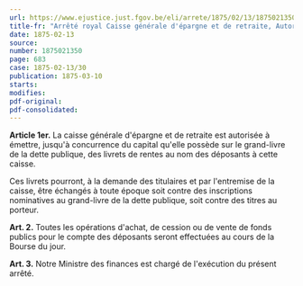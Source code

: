 ```yaml
---
url: https://www.ejustice.just.fgov.be/eli/arrete/1875/02/13/1875021350/justel
title-fr: "Arrêté royal Caisse générale d'épargne et de retraite, Autorisation d'émettre des livrets de rentes au nom des déposants à cette caisse."
date: 1875-02-13
source:
number: 1875021350
page: 683
case: 1875-02-13/30
publication: 1875-03-10
starts:
modifies:
pdf-original:
pdf-consolidated:
---
```


**Article 1er.** La caisse générale d'épargne et de retraite est autorisée à émettre, jusqu'à concurrence du capital qu'elle possède sur le grand-livre de la dette publique, des livrets de rentes au nom des déposants à cette caisse.

Ces livrets pourront, à la demande des titulaires et par l'entremise de la caisse, être échangés à toute époque soit contre des inscriptions nominatives au grand-livre de la dette publique, soit contre des titres au porteur.

**Art. 2.** Toutes les opérations d'achat, de cession ou de vente de fonds publics pour le compte des déposants seront effectuées au cours de la Bourse du jour.

**Art. 3.** Notre Ministre des finances est chargé de l'exécution du présent arrêté.

